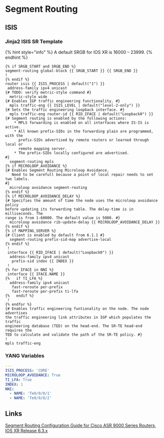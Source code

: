 # Segment Routing

## ISIS

### Jinja2 ISIS SR Template

{% hint style="info" %}
A default SRGB for IOS XR is 16000 – 23999.
{% endhint %}

```text
{% if SRGB_START and SRGB_END %}
segment-routing global-block {{ SRGB_START }} {{ SRGB_END }}
!
{% endif %}
router isis {{ ISIS_PROCESS | default("1") }}
 address-family ipv4 unicast
{# TODO: verify metric-style command #}
  metric-style wide
{# Enables IGP traffic engineering functionality. #}
  mpls traffic-eng {{ ISIS_LEVEL | default("level-2-only") }}
{# Sets the traffic engineering loopback interface. #}
  mpls traffic-eng router-id {{ RID_IFACE | default("Loopback0") }}
{# Segment routing is enabled by the following actions:
    * MPLS forwarding is enabled on all interfaces where IS-IS is active.
    * All known prefix-SIDs in the forwarding plain are programmed, with the
      prefix-SIDs advertised by remote routers or learned through local or
      remote mapping server.
    * The prefix-SIDs locally configured are advertised.
#}
  segment-routing mpls
{% if MICROLOOP_AVOIDANCE %}
{# Enables Segment Routing Microloop Avoidance.
   Need to be carefull because a point of local repair needs to set two labels.
#}
  microloop avoidance segment-routing
{% endif %}
{% if MICROLOOP_AVOIDANCE_DELAY %}
{# Specifies the amount of time the node uses the microloop avoidance policy
before updating its forwarding table. The delay-time is in milliseconds. The
range is from 1-60000. The default value is 5000. #}
  microloop avoidance rib-update-delay {{ MICROLOOP_AVOIDANCE_DELAY }}
{% endif %}
{% if MAPPING_SERVER %}
{# Client is enabled by default from 6.1.1 #}
  segment-routing prefix-sid-map advertise-local
{% endif %}
 !
 interface {{ RID_IFACE | default("Loopback0") }}
  address-family ipv4 unicast
   prefix-sid index {{ INDEX }}
 !
{% for IFACE in NNI %}
 interface {{ IFACE.NAME }}
{%   if TI_LFA %}
  address-family ipv4 unicast
   fast-reroute per-prefix
   fast-reroute per-prefix ti-lfa
{%   endif %}
 !
{% endfor %}
{# Enables traffic engineering funtionality on the node. The node advertises
the traffic engineering link attributes in IGP which populates the traffic
engineering database (TED) on the head-end. The SR-TE head-end requires the
TED to calculate and validate the path of the SR-TE policy. #}
!
mpls traffic-eng
```

### YANG Variables

```yaml
---
ISIS_PROCESS: 'CORE'
MICROLOOP_AVOIDANCE: True
TI_LFA: True
INDEX: 1
NNI:
  - NAME: 'Te0/0/0/1'
  - NAME: 'Te0/0/0/2'
```

## Links

[Segment Routing Configuration Guide for Cisco ASR 9000 Series Routers, IOS XR Release 6.3.x](https://www.cisco.com/c/en/us/td/docs/routers/asr9000/software/asr9k-r6-3/segment-routing/configuration/guide/b-segment-routing-cg-asr9000-63x.html)

